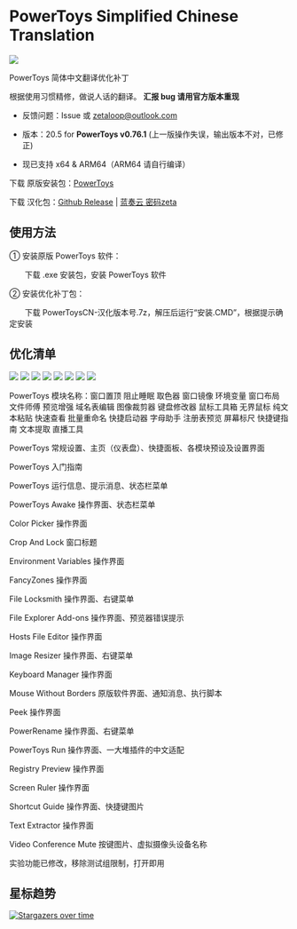 # PowerToys Simplified Chinese Translation

<img src="https://raw.githubusercontents.com/zetaloop/PowerToys-CN/master/to.pic/PowerToysCN-20.topic.png"/>

PowerToys 简体中文翻译优化补丁

根据使用习惯精修，做说人话的翻译。 **汇报 bug 请用官方版本重现**

- 反馈问题：Issue 或 zetaloop@outlook.com

- 版本：20.5 for **PowerToys v0.76.1** (上一版操作失误，输出版本不对，已修正)

- 现已支持 x64 & ARM64（ARM64 请自行编译）

下载 原版安装包：[PowerToys](https://github.com/microsoft/PowerToys)

下载 汉化包：[Github Release](https://github.com/zetaloop/PowerToys-CN/releases/latest) | [蓝奏云 密码zeta](https://zeta.lanzouq.com/b01lq4fjc)

## 使用方法

① 安装原版 PowerToys 软件：

　　下载 .exe 安装包，安装 PowerToys 软件

② 安装优化补丁包：

　　下载 PowerToysCN-汉化版本号.7z，解压后运行“安装.CMD”，根据提示确定安装

## 优化清单

<img src="https://raw.githubusercontents.com/zetaloop/PowerToys-CN/master/to.pic/1.png"/>
<img src="https://raw.githubusercontents.com/zetaloop/PowerToys-CN/master/to.pic/2.png"/>
<img src="https://raw.githubusercontents.com/zetaloop/PowerToys-CN/master/to.pic/3.png"/>
<img src="https://raw.githubusercontents.com/zetaloop/PowerToys-CN/master/to.pic/4.png"/>
<img src="https://raw.githubusercontents.com/zetaloop/PowerToys-CN/master/to.pic/5.png"/>
<img src="https://raw.githubusercontents.com/zetaloop/PowerToys-CN/master/to.pic/6.png"/>
<img src="https://raw.githubusercontents.com/zetaloop/PowerToys-CN/master/to.pic/7.png"/>
<img src="https://raw.githubusercontents.com/zetaloop/PowerToys-CN/master/to.pic/8.png"/>

PowerToys 模块名称：窗口置顶 阻止睡眠 取色器 窗口镜像 环境变量 窗口布局 文件师傅 预览增强 域名表编辑 图像裁剪器 键盘修改器 鼠标工具箱 无界鼠标 纯文本粘贴 快速查看 批量重命名 快捷启动器 字母助手 注册表预览 屏幕标尺 快捷键指南 文本提取 直播工具

PowerToys 常规设置、主页（仪表盘）、快捷面板、各模块预设及设置界面

PowerToys 入门指南

PowerToys 运行信息、提示消息、状态栏菜单

PowerToys Awake 操作界面、状态栏菜单

Color Picker 操作界面

Crop And Lock 窗口标题

Environment Variables 操作界面

FancyZones 操作界面

File Locksmith 操作界面、右键菜单

File Explorer Add-ons 操作界面、预览器错误提示

Hosts File Editor 操作界面

Image Resizer 操作界面、右键菜单

Keyboard Manager 操作界面

Mouse Without Borders 原版软件界面、通知消息、执行脚本

Peek 操作界面

PowerRename 操作界面、右键菜单

PowerToys Run 操作界面、一大堆插件的中文适配

Registry Preview 操作界面

Screen Ruler 操作界面

Shortcut Guide 操作界面、快捷键图片

Text Extractor 操作界面

Video Conference Mute 按键图片、虚拟摄像头设备名称

实验功能已修改，移除测试组限制，打开即用

## 星标趋势

[![Stargazers over time](https://starchart.cc/zetaloop/PowerToys-CN.svg)](https://starchart.cc/zetaloop/PowerToys-CN)
